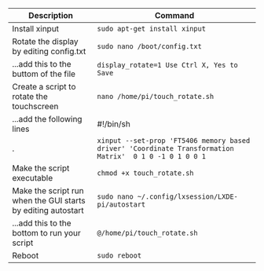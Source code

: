Description|Command
------------ | -------------
Install xinput|`sudo apt-get install xinput`
Rotate the display by editing config.txt|`sudo nano /boot/config.txt`
...add this to the buttom of the file|`display_rotate=1 Use Ctrl X, Yes to Save`
Create a script to rotate the touchscreen|`nano /home/pi/touch_rotate.sh`
...add the following lines|#!/bin/sh
.|`xinput --set-prop 'FT5406 memory based driver' 'Coordinate Transformation Matrix'  0 1 0 -1 0 1 0 0 1`
Make the script executable|`chmod +x touch_rotate.sh`
Make the script run when the GUI starts by editing autostart|`sudo nano ~/.config/lxsession/LXDE-pi/autostart`
...add this to the bottom to run your script|`@/home/pi/touch_rotate.sh`
Reboot|`sudo reboot`
